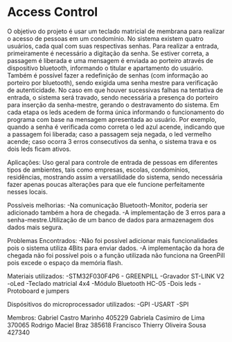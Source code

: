 # Access Control
O objetivo do projeto é usar um teclado matricial de membrana para realizar o acesso de pessoas em um condomínio. No sistema existem quatro usuários, cada qual com suas respectivas senhas. Para realizar a entrada, primeiramente é necessário a digitação da senha. Se estiver correta, a passagem é liberada e uma mensagem é enviada ao porteiro através de dispositivo bluetooth, informando o titular e apartamento do usuário. Também é possível fazer a redefinição de senhas (com informação ao porteiro por bluetooth), sendo exigida uma senha mestre para verificação de autenticidade. No caso em que houver sucessivas falhas na tentativa de entrada, o sistema será travado, sendo necessária  a presença do porteiro para inserção da senha-mestre, gerando o destravamento do sistema.
Em cada etapa os leds acedem de forma única informando o funcionamento do programa com base na mensagem apresentada ao usuário.
Por exemplo, quando a senha é verificada como correta o led azul acende, indicando que a passagem foi liberada; caso a passagem seja negada, o led vermelho acende; caso ocorra 3 erros consecutivos da senha, o sistema trava e os dois leds ficam ativos.


Aplicações:
Uso geral para controle de entrada de pessoas em diferentes tipos de ambientes, tais como empresas, escolas, condomínios, residências, mostrando assim a versatilidade do sistema, sendo necessária fazer apenas poucas alterações para que ele funcione perfeitamente nesses locais.


Possíveis melhorias:
-Na comunicação Bluetooth-Monitor, poderia ser adicionado também a hora de chegada.
-A implementação de 3 erros para a senha-mestre.Utilização de um banco de dados para armazenagem dos dados mais segura.


Problemas Encontrados:
-Não foi possível adicionar mais funcionalidades pois o sistema utiliza 4Bits para enviar dados.
-A implementação da hora de chegada não foi possível pois o a função utilizada não funciona na GreenPill pois excede o espaço da memória flash.


Materiais utilizados:
-STM32F030F4P6 - GREENPILL
-Gravador ST-LINK V2
-oLed
-Teclado matricial 4x4
-Módulo Bluetooth HC-05
-Dois leds
-Protoboard e jumpers


Dispósitivos do microprocessador utilizados:
-GPI
-USART
-SPI


Membros:
Gabriel Castro Marinho              405229
Gabriela Casimiro de Lima           370065
Rodrigo Maciel Braz                 385618
Francisco Thierry Oliveira Sousa    427340
